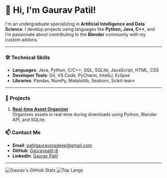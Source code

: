 # 👋 Hi, I'm Gaurav Patil!

I'm an undergraduate specializing in **Artificial Intelligence and Data Science**. I develop projects using languages like **Python, Java, C++**, and I’m passionate about contributing to the **Blender** community with my custom addons.

---

### 🛠️ **Technical Skills** 
- **Languages**: Java, Python, C/C++, SQL, SQLite, JavaScript, HTML, CSS
- **Developer Tools**: Git, VS Code, PyCharm, IntelliJ, Eclipse
- **Libraries**: Pandas, NumPy, Matplotlib, Seaborn, Scikit-learn

---

### 🚀 **Projects** 

1. **[Real-time Asset Organizer](https://github.com/Gauravpatil-8)**  
   Organizes assets in real-time during downloads using Python, Blender API, and SQLite.


### 📫 **Contact Me**

- **Email**: patilgauravpradeep@gmail.com
- **GitHub**: [Gauravpatil-8](https://github.com/Gauravpatil-8)
- **LinkedIn**: [Gaurav Patil](https://www.linkedin.com/in/gauravpatil8)

---

![Gaurav's GitHub Stats](https://github-readme-stats.vercel.app/api?username=Gauravpatil-8&show_icons=true&theme=radical)
![Top Langs](https://github-readme-stats.vercel.app/api/top-langs/?username=Gauravpatil-8&layout=compact&theme=radical)
